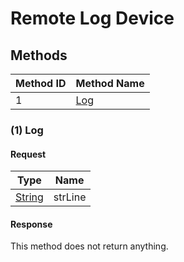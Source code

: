 # Remote Log Device

## Methods

| Method ID | Method Name   |
| --------- | ------------- |
| 1         | [Log]()       |

### (1) Log
#### Request

| Type       | Name    |
| ---------  | ------- |
| [String]() | strLine |

#### Response
This method does not return anything.